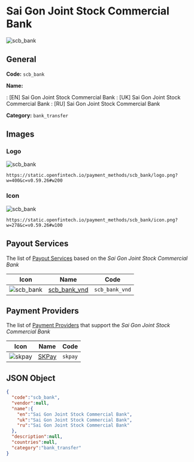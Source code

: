 
# Sai Gon Joint Stock Commercial Bank 
![scb_bank](https://static.openfintech.io/payment_methods/scb_bank/logo.png?w=400&c=v0.59.26#w200)  

## General 
**Code:** `scb_bank` 
 
**Name:** 
 
:	[EN] Sai Gon Joint Stock Commercial Bank 
:	[UK] Sai Gon Joint Stock Commercial Bank 
:	[RU] Sai Gon Joint Stock Commercial Bank 
 
**Category:** `bank_transfer` 
 

## Images 

### Logo 
![scb_bank](https://static.openfintech.io/payment_methods/scb_bank/logo.png?w=400&c=v0.59.26#w200)  

```
https://static.openfintech.io/payment_methods/scb_bank/logo.png?w=400&c=v0.59.26#w200
```  

### Icon 
![scb_bank](https://static.openfintech.io/payment_methods/scb_bank/icon.png?w=278&c=v0.59.26#w100)  

```
https://static.openfintech.io/payment_methods/scb_bank/icon.png?w=278&c=v0.59.26#w100
```  

## Payout Services 
 
The list of [Payout Services](/payout-services/) based on the _Sai Gon Joint Stock Commercial Bank_ 

|Icon|Name|Code| 
|:---:|:---:|:---:| 
|![scb_bank](https://static.openfintech.io/payout_methods/scb_bank/icon.png?w=278&c=v0.59.26#w40) |[scb_bank_vnd](/payout-services/scb_bank_vnd/)|`scb_bank_vnd`| 
 

## Payment Providers 
 
The list of [Payment Providers](/payment-providers/) that support the _Sai Gon Joint Stock Commercial Bank_ 

|Icon|Name|Code| 
|:---:|:---:|:---:| 
|![skpay](https://static.openfintech.io/payment_providers/skpay/icon.png?w=278&c=v0.59.26#w100) |[SKPay](/payment-providers/skpay/)|`skpay`| 
 

## JSON Object 

```json
{
  "code":"scb_bank",
  "vendor":null,
  "name":{
    "en":"Sai Gon Joint Stock Commercial Bank",
    "uk":"Sai Gon Joint Stock Commercial Bank",
    "ru":"Sai Gon Joint Stock Commercial Bank"
  },
  "description":null,
  "countries":null,
  "category":"bank_transfer"
}
```  
